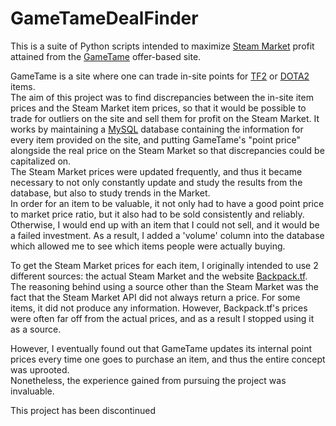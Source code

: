 # GameTameDealFinder
This is a suite of Python scripts intended to maximize [Steam Market](https://steamcommunity.com/market/search?appid=440) profit attained from the [GameTame](https://gametame.com/) offer-based site.  
  
GameTame is a site where one can trade in-site points for [TF2](http://www.teamfortress.com/) or [DOTA2](http://blog.dota2.com/?l=english) items.  
The aim of this project was to find discrepancies between the in-site item prices and the Steam Market item prices, so that it would be possible to trade for outliers on the site and sell them for profit on the Steam Market.
It works by maintaining a [MySQL](https://www.mysql.com/) database containing the information for every item provided on the site, and putting GameTame's "point price"  alongside the real price on the Steam Market so that discrepancies could be capitalized on.  
The Steam Market prices were updated frequently, and thus it became necessary to not only constantly update and study the results from the database, but also to study trends in the Market.  
In order for an item to be valuable, it not only had to have a good point price to market price ratio, but it also had to be sold consistently and reliably. Otherwise, I would end up with an item that I could not sell, and it would be a failed investment. As a result, I added a 'volume' column into the database which allowed me to see which items people were actually buying.
  
To get the Steam Market prices for each item, I originally intended to use 2 different sources: the actual Steam Market and the website [Backpack.tf](https://backpack.tf/). The reasoning behind using a source other than the Steam Market was the fact that the Steam Market API did not always return a price. For some items, it did not produce any information. However, Backpack.tf's prices were often far off from the actual prices, and as a result I stopped using it as a source.  
  
However, I eventually found out that GameTame updates its internal point prices every time one goes to purchase an item, and thus the entire concept was uprooted.  
Nonetheless, the experience gained from pursuing the project was invaluable.  
  
This project has been discontinued
